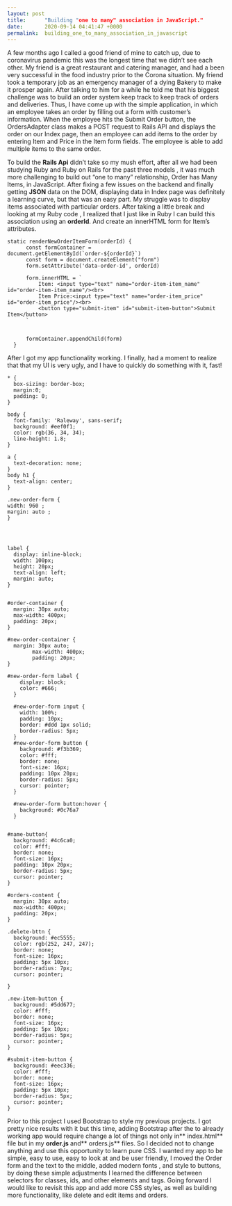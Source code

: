 ```yaml
---
layout: post
title:      "Building "one to many" association in JavaScript."
date:       2020-09-14 04:41:47 +0000
permalink:  building_one_to_many_association_in_javascript
---
```



A few months ago I called a good friend of mine to catch up, due to coronavirus pandemic this was the longest time that we didn’t see each other. My friend is a great  restaurant and catering manager, and had a been very successful in the food industry prior to the Corona situation. My friend took a temporary job as an emergency manager of a dying Bakery to make it prosper again. After talking to him for a while he told me that his biggest challenge was  to build an order system  keep track to keep track of orders and deliveries. Thus, I have come up with the simple application, in which an employee takes an order by filling out a form with customer’s information. When the employee hits the Submit Order button, the OrdersAdapter class makes a POST request to Rails API and displays the order on our Index page, then an employee can add items to the order by entering Item and Price in the Item form fields. The employee is able to add multiple items to the same order. 

To build the **Rails Api**  didn’t take so my mush effort, after all we had been studying Ruby and Ruby on Rails for the past three models , it was much more challenging to build out “one to many” relationship, Order has Many Items, in JavaScript. After fixing a few issues on the backend and finally getting **JSON** data on the DOM, displaying data in Index page was definitely a learning curve, but that was an easy part. My struggle was to display items associated with particular orders. After taking a little break and looking at my Ruby code , I  realized that I just like in Ruby I can build this association using an **orderId**.  And create an innerHTML form for Item’s attributes. 

```
static renderNewOrderItemForm(orderId) {
      const formContainer = document.getElementById(`order-${orderId}`)
      const form = document.createElement("form")
      form.setAttribute('data-order-id', orderId)

      form.innerHTML = `
          Item: <input type="text" name="order-item-item_name" id="order-item-item_name"/><br>
          Item Price:<input type="text" name="order-item_price" id="order-item_price"/><br>            
          <button type="submit-item" id="submit-item-button">Submit Item</button>
      `

      
      formContainer.appendChild(form)
  }
```
After I got my app functionality working. I finally, had a moment to realize that  that my UI is very ugly, and I have to quickly do something with it, fast! 

```
* {
  box-sizing: border-box;
  margin:0;
  padding: 0;
}

body {
  font-family: 'Raleway', sans-serif;
  background: #eef0f1;
  color: rgb(36, 34, 34);
  line-height: 1.8;
}

a {
  text-decoration: none;
}
body h1 {
  text-align: center;
}

.new-order-form {
width: 960 ;
margin: auto ;
}




label {
  display: inline-block;
  width: 100px;
  height: 20px;
  text-align: left;
  margin: auto;
}


#order-container {
  margin: 30px auto;
  max-width: 400px;
  padding: 20px;
}

#new-order-container {
  margin: 30px auto;
        max-width: 400px;
        padding: 20px;
}

#new-order-form label {
    display: block;
    color: #666;
  }

  #new-order-form input {
    width: 100%;
    padding: 10px;
    border: #ddd 1px solid;
    border-radius: 5px;
  }
  #new-order-form button {
    background: #f3b369;
    color: #fff;
    border: none;
    font-size: 16px;
    padding: 10px 20px;
    border-radius: 5px;
    cursor: pointer;
  }

  #new-order-form button:hover {
    background: #0c76a7
  }


#name-button{
  background: #4c6ca0;
  color: #fff;
  border: none;
  font-size: 16px;
  padding: 10px 20px;
  border-radius: 5px;
  cursor: pointer;
}

#orders-content {
  margin: 30px auto;
  max-width: 400px;
  padding: 20px;
}

.delete-bttn {
  background: #ec5555;
  color: rgb(252, 247, 247);
  border: none;
  font-size: 16px;
  padding: 5px 10px;
  border-radius: 7px;
  cursor: pointer;

}

.new-item-button {
  background: #5dd677;
  color: #fff;
  border: none;
  font-size: 16px;
  padding: 5px 10px;
  border-radius: 5px;
  cursor: pointer;
}

#submit-item-button {
  background: #eec336;
  color: #fff;
  border: none;
  font-size: 16px;
  padding: 5px 10px;
  border-radius: 5px;
  cursor: pointer;
}

```
Prior to this project I used Bootstrap to style my previous projects. I got pretty nice results with it but this time, adding Bootstrap after the to already working app would require change a lot of things not only in** index.html** file but in my **order.js** and** orders.js** files. So I decided  not to change anything and use this opportunity to learn pure CSS. I wanted my app to be simple, easy to use, easy to look at and be user friendly, I moved the Order form and the text to the middle, added modern fonts , and  style to buttons, by doing these simple adjustments I learned the difference between selectors for classes, ids, and other elements and tags. 
Going forward I would like to revisit this app and add more CSS styles, as well as building more functionality, like delete and edit items and orders. 
